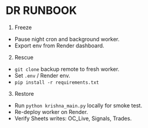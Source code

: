 # DR RUNBOOK


1) Freeze
- Pause night cron and background worker.
- Export env from Render dashboard.


2) Rescue
- `git clone` backup remote to fresh worker.
- Set `.env` / Render env.
- `pip install -r requirements.txt`


3) Restore
- Run `python krishna_main.py` locally for smoke test.
- Re-deploy worker on Render.
- Verify Sheets writes: OC_Live, Signals, Trades.
